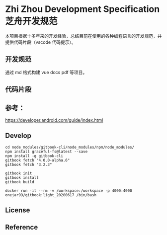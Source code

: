 # Zhi Zhou Development Specification 芝舟开发规范

本项目根据十多年来的开发经验，总结目前在使用的各种编程语言的开发规范，并提供代码片段（vscode 代码提示）。


## 开发规范

通过 md 格式构建 vue docs pdf 等项目。

## 代码片段

## 参考：

https://developer.android.com/guide/index.html


## Develop

```
cd node_modules/gitbook-cli/node_modules/npm/node_modules/
npm install graceful-fs@latest --save
npm install -g gitbook-cli
gitbook fetch "4.0.0-alpha.6"
gitbook fetch "3.2.3"

gitbook init
gitbook install
gitbook build

docker run -it --rm -v /workspace:/workspace -p 4000:4000 onejar99/gitbook:light_20200617 /bin/bash

```

## License

## Reference



